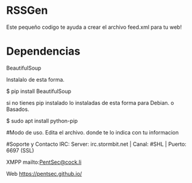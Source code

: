 # RSSGen
Este pequeño codigo te ayuda a crear el archivo feed.xml para tu web!

# Dependencias
BeautifulSoup

 Instalalo de esta forma.
 
$ pip install BeautifulSoup

 si no tienes pip instalado lo instaladas de esta forma para Debian. o Basados.
 
$ sudo apt install python-pip

#Modo de uso.
Edita el archivo. donde te lo indica con tu informacion

#Soporte y Contacto
IRC: Server: irc.stormbit.net | Canal: #SHL | Puerto: 6697 (SSL)

XMPP mailto:PentSec@cock.li

Web https://pentsec.github.io/
